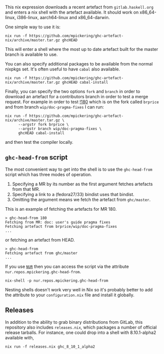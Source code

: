 This nix expression downloads a recent artefact from `gitlab.haskell.org`
and enters a nix shell with the artefact available. It should work on x86_64-linux,
i386-linux, aarch64-linux and x86_64-darwin.

One simple way to use it is:

```
nix run -f https://github.com/mpickering/ghc-artefact-nix/archive/master.tar.gz ghcHEAD
```

This will enter a shell where the most up to date artefact built for the master
branch is available to use.

You can also specify additional packages to be available from the normal nixpkgs
set. It's often useful to have `cabal` also available.

```
nix run -f https://github.com/mpickering/ghc-artefact-nix/archive/master.tar.gz ghcHEAD cabal-install
```

Finally, you can specify the two options `fork` and `branch` in order to download
an artefact for a contributors branch in order to test a merge request. For
example in order to test [!180](https://gitlab.haskell.org/ghc/ghc/merge_requests/180) which
is on the fork called `brprice` and from branch `wip/doc-pragma-fixes` I can run:

```
nix run -f https://github.com/mpickering/ghc-artefact-nix/archive/master.tar.gz \
      --argstr fork brprice \
      --argstr branch wip/doc-pragma-fixes \
      ghcHEAD cabal-install
```

and then test the compiler locally.


## `ghc-head-from` script

The most convenient way to get into the shell is to use the `ghc-head-from` script
which has three modes of operation.

1. Specifying a MR by its number as the first argument fetches artefacts from that MR.
2. Specifying a link to a (fedora27/33) bindist uses that bindist.
2. Omitting the argument means we fetch the artefact from `ghc/master`.


This is an example of fetching the artefacts for MR 180.

```
> ghc-head-from 180
Fetching from MR: doc: user's guide pragma fixes
Fetching artefact from brprice/wip/doc-pragma-fixes
...
```

or fetching an artefact from HEAD.

```
> ghc-head-from
Fetching artefact from ghc/master
...
```

If you use [`NUR`](https://github.com/nix-community/NUR) then you can access
the script via the attribute `nur.repos.mpickering.ghc-head-from`.

```
nix-shell -p nur.repos.mpickering.ghc-head-from
```

Nesting shells doesn't work very well in Nix so it's probably better to add
the attribute to your `configuration.nix` file and install it globally.


## Releases

In addition to the ability to grab binary distributions from GitLab, this
repository also includes `releases.nix`, which packages a number of official
release tarballs. For instance, one could drop into a shell with 8.10.1-alpha2
available with,

```
nix run -f releases.nix ghc_8_10_1_alpha2
```
